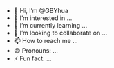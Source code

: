 - 👋 Hi, I’m @GBYhua
- 👀 I’m interested in ...
- 🌱 I’m currently learning ...
- 💞️ I’m looking to collaborate on ...
- 📫 How to reach me ...
- 😄 Pronouns: ...
- ⚡ Fun fact: ...

<!---
GBYhua/GBYhua is a ✨ special ✨ repository because its `README.md` (this file) appears on your GitHub profile.
You can click the Preview link to take a look at your changes.
--->
